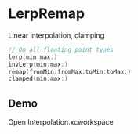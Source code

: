# LerpRemap

Linear interpolation, clamping

```swift
// On all floating point types
lerp(min:max:)
invLerp(min:max:)
remap(fromMin:fromMax:toMin:toMax:)
clamped(min:max:)
```



## Demo
Open Interpolation.xcworkspace
